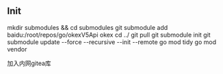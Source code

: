 
## Init

mkdir submodules && cd submodules 
git submodule add baidu:/root/repos/go/okexV5Api okex
cd ../
git pull
git submodule init
git submodule update --force --recursive --init --remote
go mod tidy
go mod vendor

加入内网gitea库
 

